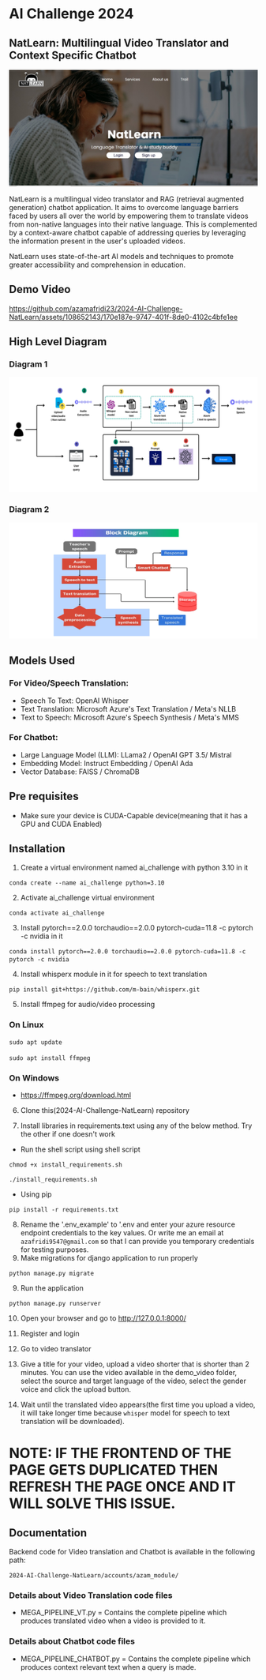 # AI Challenge 2024
## NatLearn: Multilingual Video Translator and Context Specific Chatbot

![image1](readme_data/img4.jpg)

NatLearn is a multilingual video translator and RAG (retrieval augmented generation) chatbot application. It aims to overcome language barriers faced by users all over the world by empowering them to translate videos from non-native languages into their native language. This is complemented by a context-aware chatbot capable of addressing queries by leveraging the information present in the user's uploaded videos. 

NatLearn uses state-of-the-art AI models and techniques to promote greater accessibility and comprehension in education.

## Demo Video
https://github.com/azamafridi23/2024-AI-Challenge-NatLearn/assets/108652143/170e187e-9747-401f-8de0-4102c4bfe1ee



## High Level Diagram
### Diagram 1
![image3](readme_data/img2.png)
### Diagram 2
![image4](readme_data/img3.png)


## Models Used
### For Video/Speech Translation:
- Speech To Text: OpenAI Whisper 
- Text Translation: Microsoft Azure's Text Translation / Meta's NLLB
- Text to Speech: Microsoft Azure's Speech Synthesis / Meta's MMS

### For Chatbot:
- Large Language Model (LLM): LLama2 / OpenAI GPT 3.5/ Mistral
- Embedding Model: Instruct Embedding / OpenAI Ada
- Vector Database: FAISS / ChromaDB

## Pre requisites
- Make sure your device is CUDA-Capable device(meaning that it has a GPU and CUDA Enabled)


## Installation
1) Create a virtual environment named ai_challenge with python 3.10 in it
```
conda create --name ai_challenge python=3.10
```
2) Activate ai_challenge virtual environment
```
conda activate ai_challenge
```
3) Install pytorch==2.0.0 torchaudio==2.0.0 pytorch-cuda=11.8 -c pytorch -c nvidia in it
```
conda install pytorch==2.0.0 torchaudio==2.0.0 pytorch-cuda=11.8 -c pytorch -c nvidia
```
4) Install whisperx module in it for speech to text translation
```
pip install git+https://github.com/m-bain/whisperx.git
```
5) Install ffmpeg for audio/video processing
### On Linux
```
sudo apt update

sudo apt install ffmpeg
```
### On Windows
- https://ffmpeg.org/download.html

6) Clone this(2024-AI-Challenge-NatLearn) repository

7) Install libraries in requirements.text using any of the below method. Try the other if one doesn't work
- Run the shell script using shell script
```
chmod +x install_requirements.sh
```

```
./install_requirements.sh
```
- Using pip
```
pip install -r requirements.txt
```
8) Rename the '.env_example' to '.env and enter your azure resource endpoint credentials to the key values. Or write me an email at `azafridi9547@gmail.com` so that I can provide you temporary credentials for testing purposes.
8) Make migrations for django application to run properly
```
python manage.py migrate
```
9) Run the application
```
python manage.py runserver
```
10) Open your browser and go to http://127.0.0.1:8000/

11) Register and login

12) Go to video translator 

13) Give a title for your video, upload a video shorter that is shorter than 2 minutes. You can use the video available in the demo_video folder, select the source and target language of the video, select the gender voice and click the upload button.

14) Wait until the translated video appears(the first time you upload a video, it will take longer time because `whisper` model for speech to text translation will be downloaded). 

# NOTE: IF THE FRONTEND OF THE PAGE GETS DUPLICATED THEN REFRESH THE PAGE ONCE AND IT WILL SOLVE THIS ISSUE.



## Documentation

Backend code for Video translation and Chatbot is available in the following path:
```
2024-AI-Challenge-NatLearn/accounts/azam_module/
```

### Details about Video Translation code files
- MEGA_PIPELINE_VT.py = Contains the complete pipeline which produces translated video when a video is provided to it.

### Details about Chatbot code files
- MEGA_PIPELINE_CHATBOT.py = Contains the complete pipeline which produces context relevant text when a query is made.
